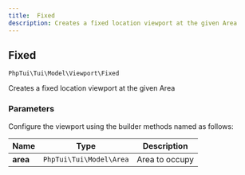 ```yaml
---
title:  Fixed
description: Creates a fixed location viewport at the given Area
---
```

##  Fixed

`PhpTui\Tui\Model\Viewport\Fixed`

Creates a fixed location viewport at the given Area
### Parameters

Configure the viewport using the builder methods named as follows:

| Name | Type | Description |
| --- | --- | --- |
| **area** | `PhpTui\Tui\Model\Area` | Area to occupy |